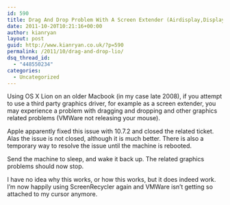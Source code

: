 ```yaml
---
id: 590
title: Drag And Drop Problem With A Screen Extender (Airdisplay,DisplayLink, ScreenRecycler) On Lion
date: 2011-10-20T10:21:16+00:00
author: kianryan
layout: post
guid: http://www.kianryan.co.uk/?p=590
permalink: /2011/10/drag-and-drop-lio/
dsq_thread_id:
  - "448550234"
categories:
  - Uncategorized
---
```

Using OS X Lion on an older Macbook (in my case late 2008), if you attempt to use a third party graphics driver, for example as a screen extender, you may experience a problem with dragging and dropping and other graphics related problems (VMWare not releasing your mouse).

Apple apparently fixed this issue with 10.7.2 and closed the related ticket. Alas the issue is not closed, although it is much better. There is also a temporary way to resolve the issue until the machine is rebooted.

Send the machine to sleep, and wake it back up. The related graphics problems should now stop.

I have no idea why this works, or how this works, but it does indeed work. I’m now happily using ScreenRecycler again and VMWare isn’t getting so attached to my cursor anymore.